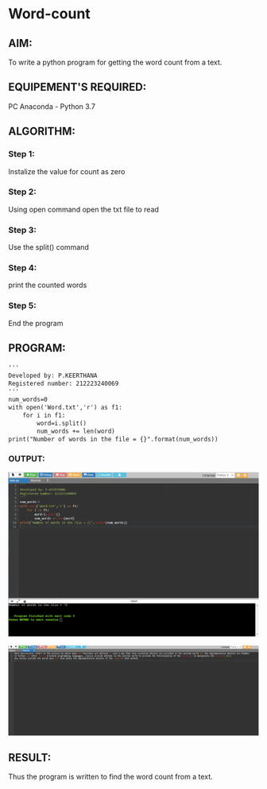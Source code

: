 # Word-count
## AIM:
To write a python program for getting the word count from a text.
## EQUIPEMENT'S REQUIRED: 
PC
Anaconda - Python 3.7
## ALGORITHM: 
### Step 1:
Instalize the value for count as zero
### Step 2: 
Using open command open the txt file to read
### Step 3: 
Use the split() command
### Step 4:  
print the counted words
### Step 5: 
End the program

## PROGRAM:
```
'''
Developed by: P.KEERTHANA
Registered number: 212223240069
'''
num_words=0
with open('Word.txt','r') as f1:
    for i in f1:
        word=i.split()
        num_words += len(word)
print("Number of words in the file = {}".format(num_words))
```

### OUTPUT:
![Alt text](image.png)

![Alt text](image-1.png)

## RESULT:
Thus the program is written to find the word count from a text.
